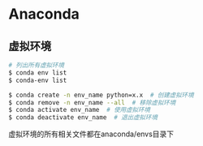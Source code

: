 # Anaconda

## 虚拟环境

```sh
# 列出所有虚拟环境
$ conda env list
$ conda-env list

$ conda create -n env_name python=x.x  # 创建虚拟环境
$ conda remove -n env_name --all  # 移除虚拟环境
$ conda activate env_name  # 使用虚拟环境
$ conda deactivate env_name  # 退出虚拟环境
```

虚拟环境的所有相关文件都在anaconda/envs目录下